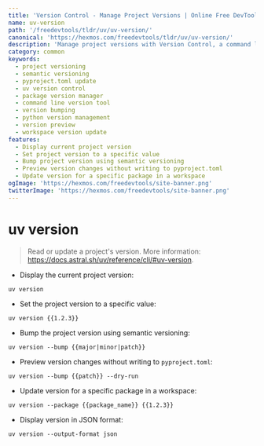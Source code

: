 ```yaml
---
title: 'Version Control - Manage Project Versions | Online Free DevTools by Hexmos'
name: uv-version
path: '/freedevtools/tldr/uv/uv-version/'
canonical: 'https://hexmos.com/freedevtools/tldr/uv/uv-version/'
description: 'Manage project versions with Version Control, a command line utility. Bump versions, set specific versions, and preview changes with uv. Free online tool, no registration required.'
category: common
keywords:
  - project versioning
  - semantic versioning
  - pyproject.toml update
  - uv version control
  - package version manager
  - command line version tool
  - version bumping
  - python version management
  - version preview
  - workspace version update
features:
  - Display current project version
  - Set project version to a specific value
  - Bump project version using semantic versioning
  - Preview version changes without writing to pyproject.toml
  - Update version for a specific package in a workspace
ogImage: 'https://hexmos.com/freedevtools/site-banner.png'
twitterImage: 'https://hexmos.com/freedevtools/site-banner.png'
---
```


# uv version

> Read or update a project's version.
> More information: <https://docs.astral.sh/uv/reference/cli/#uv-version>.

- Display the current project version:

`uv version`

- Set the project version to a specific value:

`uv version {{1.2.3}}`

- Bump the project version using semantic versioning:

`uv version --bump {{major|minor|patch}}`

- Preview version changes without writing to `pyproject.toml`:

`uv version --bump {{patch}} --dry-run`

- Update version for a specific package in a workspace:

`uv version --package {{package_name}} {{1.2.3}}`

- Display version in JSON format:

`uv version --output-format json`
